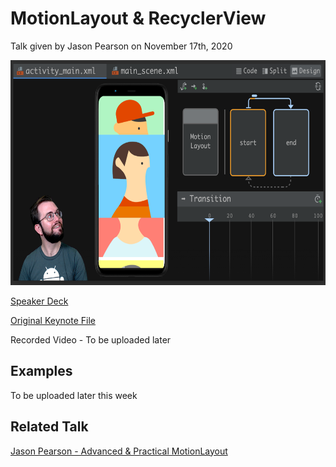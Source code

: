# MotionLayout & RecyclerView

Talk given by Jason Pearson on November 17th, 2020

<img src="https://raw.githubusercontent.com/kaeawc/dcamericas-2020-motionlayout-recyclerview-talk/main/screenshot.png" height="360" >

[Speaker Deck](https://speakerdeck.com/kaeawc/motionlayout-and-recyclerview)

[Original Keynote File](https://drive.google.com/file/d/1osdSYOvwbh1pypOJ8ccpV9J670fWGzSx/view?usp=sharing)

Recorded Video - To be uploaded later

## Examples

To be uploaded later this week

## Related Talk

[Jason Pearson - Advanced & Practical MotionLayout](https://github.com/kaeawc/droidcon-sf-2019-motionlayout)

